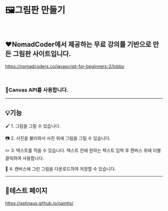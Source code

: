 # 🖼️그림판 만들기

<br>

## ❤️NomadCoder에서 제공하는 무료 강의를 기반으로 만든 그림판 사이트입니다.
https://nomadcoders.co/javascript-for-beginners-2/lobby

<br>

### 🎨Canvas API를 사용합니다.

<hr>

## 💡기능


🖌️ 1. 그림을 그릴 수 있습니다.

📷 2. 사진을 불러와서 사진 위에 그림을 그릴 수 있습니다.

✏️ 3. 텍스트를 적을 수 있습니다. 텍스트 칸에 원하는 텍스트 입력 후 캔버스 위에 더블클릭하여 사용합니다.

📂 4. 캔버스에 그린 그림을 다운로드하여 저장할 수 있습니다.

<hr>

## 🧷테스트 페이지

https://astinaus.github.io/paintjs/
